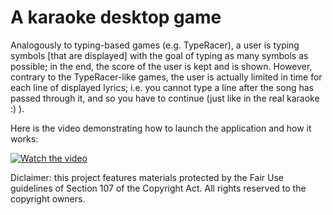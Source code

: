 # A karaoke desktop game

Analogously to typing-based games (e.g. TypeRacer), a user is typing symbols [that are displayed] with the goal of typing as many symbols as possible; in the end, the score of the user is kept and is shown.
However, contrary to the TypeRacer-like games, the user is actually limited in time for each line of displayed lyrics; i.e. you cannot type a line after the song has passed through it, and so you have to continue (just like in the real karaoke :) ).

Here is the video demonstrating how to launch the application and how it works:

[![Watch the video](https://img.youtube.com/vi/ymHHTxCDo7c/maxresdefault.jpg)](https://youtu.be/ymHHTxCDo7c)

Diclaimer: this project features materials protected by the Fair Use guidelines of Section 107 of the Copyright Act. All rights reserved to the copyright owners.

